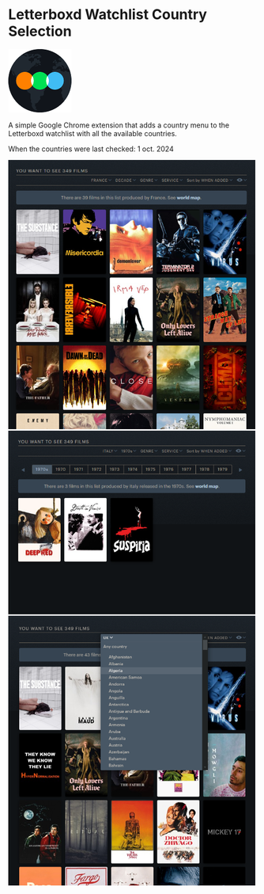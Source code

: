 # Letterboxd Watchlist Country Selection

<img src="icon128.png">

A simple Google Chrome extension that adds a country menu to the Letterboxd watchlist with all the available countries.

When the countries were last checked: 1 oct. 2024

<img src="example1.png" width="500">

<img src="example2.png" width="500">

<img src="example3.png" width="500">
